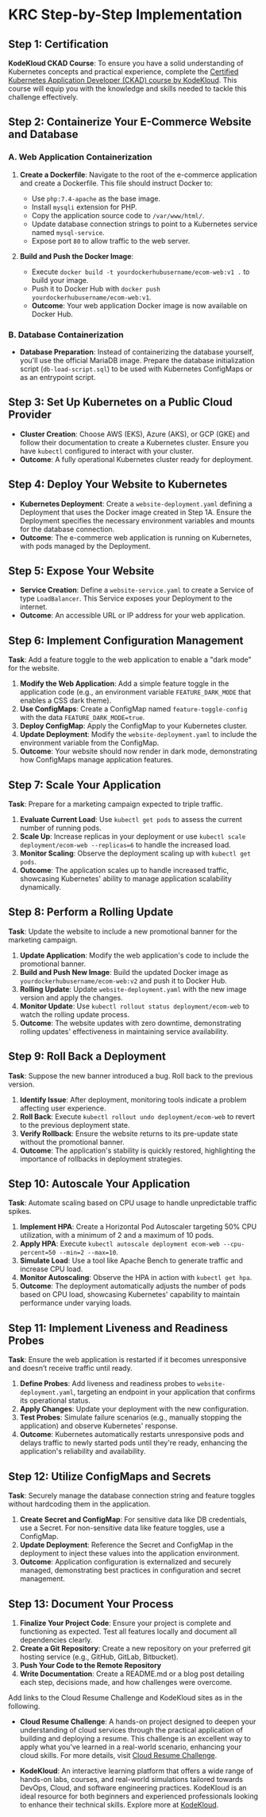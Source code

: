 # KRC Step-by-Step Implementation

## Step 1: Certification

**KodeKloud CKAD Course**: To ensure you have a solid understanding of Kubernetes concepts and practical experience,
complete
the [Certified Kubernetes Application Developer (CKAD) course by KodeKloud](https://www.kodekloud.com/p/kubernetes-certification-course).
This course will equip you with the knowledge and skills needed to tackle this challenge effectively.

## Step 2: Containerize Your E-Commerce Website and Database

### A. Web Application Containerization

1. **Create a Dockerfile**: Navigate to the root of the e-commerce application and create a Dockerfile. This file should
   instruct Docker to:
    - Use `php:7.4-apache` as the base image.
    - Install `mysqli` extension for PHP.
    - Copy the application source code to `/var/www/html/`.
    - Update database connection strings to point to a Kubernetes service named `mysql-service`.
    - Expose port `80` to allow traffic to the web server.

2. **Build and Push the Docker Image**:
    - Execute `docker build -t yourdockerhubusername/ecom-web:v1 .` to build your image.
    - Push it to Docker Hub with `docker push yourdockerhubusername/ecom-web:v1`.
    - **Outcome**: Your web application Docker image is now available on Docker Hub.

### B. Database Containerization

- **Database Preparation**: Instead of containerizing the database yourself, you'll use the official MariaDB image.
  Prepare the database initialization script (`db-load-script.sql`) to be used with Kubernetes ConfigMaps or as an
  entrypoint script.

## Step 3: Set Up Kubernetes on a Public Cloud Provider

- **Cluster Creation**: Choose AWS (EKS), Azure (AKS), or GCP (GKE) and follow their documentation to create a
  Kubernetes cluster. Ensure you have `kubectl` configured to interact with your cluster.
- **Outcome**: A fully operational Kubernetes cluster ready for deployment.

## Step 4: Deploy Your Website to Kubernetes

- **Kubernetes Deployment**: Create a `website-deployment.yaml` defining a Deployment that uses the Docker image created
  in Step 1A. Ensure the Deployment specifies the necessary environment variables and mounts for the database
  connection.
- **Outcome**: The e-commerce web application is running on Kubernetes, with pods managed by the Deployment.

## Step 5: Expose Your Website

- **Service Creation**: Define a `website-service.yaml` to create a Service of type `LoadBalancer`. This Service exposes
  your Deployment to the internet.
- **Outcome**: An accessible URL or IP address for your web application.

## Step 6: Implement Configuration Management

**Task**: Add a feature toggle to the web application to enable a "dark mode" for the website.

1. **Modify the Web Application**: Add a simple feature toggle in the application code (e.g., an environment
   variable `FEATURE_DARK_MODE` that enables a CSS dark theme).
2. **Use ConfigMaps**: Create a ConfigMap named `feature-toggle-config` with the data `FEATURE_DARK_MODE=true`.
3. **Deploy ConfigMap**: Apply the ConfigMap to your Kubernetes cluster.
4. **Update Deployment**: Modify the `website-deployment.yaml` to include the environment variable from the ConfigMap.
5. **Outcome**: Your website should now render in dark mode, demonstrating how ConfigMaps manage application features.

## Step 7: Scale Your Application

**Task**: Prepare for a marketing campaign expected to triple traffic.

1. **Evaluate Current Load**: Use `kubectl get pods` to assess the current number of running pods.
2. **Scale Up**: Increase replicas in your deployment or use `kubectl scale deployment/ecom-web --replicas=6` to handle
   the increased load.
3. **Monitor Scaling**: Observe the deployment scaling up with `kubectl get pods`.
4. **Outcome**: The application scales up to handle increased traffic, showcasing Kubernetes' ability to manage
   application scalability dynamically.

## Step 8: Perform a Rolling Update

**Task**: Update the website to include a new promotional banner for the marketing campaign.

1. **Update Application**: Modify the web application's code to include the promotional banner.
2. **Build and Push New Image**: Build the updated Docker image as `yourdockerhubusername/ecom-web:v2` and push it to
   Docker Hub.
3. **Rolling Update**: Update `website-deployment.yaml` with the new image version and apply the changes.
4. **Monitor Update**: Use `kubectl rollout status deployment/ecom-web` to watch the rolling update process.
5. **Outcome**: The website updates with zero downtime, demonstrating rolling updates' effectiveness in maintaining
   service availability.

## Step 9: Roll Back a Deployment

**Task**: Suppose the new banner introduced a bug. Roll back to the previous version.

1. **Identify Issue**: After deployment, monitoring tools indicate a problem affecting user experience.
2. **Roll Back**: Execute `kubectl rollout undo deployment/ecom-web` to revert to the previous deployment state.
3. **Verify Rollback**: Ensure the website returns to its pre-update state without the promotional banner.
4. **Outcome**: The application's stability is quickly restored, highlighting the importance of rollbacks in deployment
   strategies.

## Step 10: Autoscale Your Application

**Task**: Automate scaling based on CPU usage to handle unpredictable traffic spikes.

1. **Implement HPA**: Create a Horizontal Pod Autoscaler targeting 50% CPU utilization, with a minimum of 2 and a
   maximum of 10 pods.
2. **Apply HPA**: Execute `kubectl autoscale deployment ecom-web --cpu-percent=50 --min=2 --max=10`.
3. **Simulate Load**: Use a tool like Apache Bench to generate traffic and increase CPU load.
4. **Monitor Autoscaling**: Observe the HPA in action with `kubectl get hpa`.
5. **Outcome**: The deployment automatically adjusts the number of pods based on CPU load, showcasing Kubernetes'
   capability to maintain performance under varying loads.

## Step 11: Implement Liveness and Readiness Probes

**Task**: Ensure the web application is restarted if it becomes unresponsive and doesn’t receive traffic until ready.

1. **Define Probes**: Add liveness and readiness probes to `website-deployment.yaml`, targeting an endpoint in your
   application that confirms its operational status.
2. **Apply Changes**: Update your deployment with the new configuration.
3. **Test Probes**: Simulate failure scenarios (e.g., manually stopping the application) and observe Kubernetes'
   response.
4. **Outcome**: Kubernetes automatically restarts unresponsive pods and delays traffic to newly started pods until
   they're ready, enhancing the application's reliability and availability.

## Step 12: Utilize ConfigMaps and Secrets

**Task**: Securely manage the database connection string and feature toggles without hardcoding them in the application.

1. **Create Secret and ConfigMap**: For sensitive data like DB credentials, use a Secret. For non-sensitive data like
   feature toggles, use a ConfigMap.
2. **Update Deployment**: Reference the Secret and ConfigMap in the deployment to inject these values into the
   application environment.
3. **Outcome**: Application configuration is externalized and securely managed, demonstrating best practices in
   configuration and secret management.

## Step 13: Document Your Process

1. **Finalize Your Project Code**: Ensure your project is complete and functioning as expected. Test all features
   locally and document all dependencies clearly.
2. **Create a Git Repository**: Create a new repository on your preferred git hosting service (e.g., GitHub, GitLab,
   Bitbucket).
3. **Push Your Code to the Remote Repository**
4. **Write Documentation**: Create a README.md or a blog post detailing each step, decisions made, and how challenges
   were overcome.

Add links to the Cloud Resume Challenge and KodeKloud sites as in the following.

- **Cloud Resume Challenge**: A hands-on project designed to deepen your understanding of cloud services through the
  practical application of building and deploying a resume. This challenge is an excellent way to apply what you've
  learned in a real-world scenario, enhancing your cloud skills. For more details,
  visit [Cloud Resume Challenge](https://cloudresumechallenge.dev/).

- **KodeKloud**: An interactive learning platform that offers a wide range of hands-on labs, courses, and real-world
  simulations tailored towards DevOps, Cloud, and software engineering practices. KodeKloud is an ideal resource for
  both beginners and experienced professionals looking to enhance their technical skills. Explore more
  at [KodeKloud](https://kodekloud.com/).